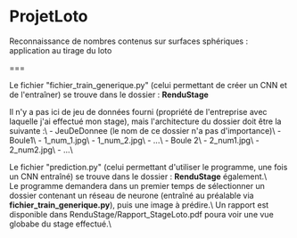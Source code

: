 # ProjetLoto
Reconnaissance de nombres contenus sur surfaces sphériques : application au tirage du loto

===

Le fichier "fichier_train_generique.py" (celui permettant de créer un CNN et de l'entraîner) se trouve dans le dossier : <strong>RenduStage</strong>
  
Il n'y a pas ici de jeu de données fourni (propriété de l'entreprise avec laquelle j'ai effectué mon stage), mais l'architecture du dossier doit être la suivante :\\
    - JeuDeDonnee (le nom de ce dossier n'a pas d'importance)\\
      - Boule1\\
          - 1_num_1.jpg\\
          - 1_num_2.jpg\\
          - ...\\
      - Boule 2\\
          -  2_num1.jpg\\
          -  2_num2.jpg\\
          -  ...\\
         
    

Le fichier "prediction.py" (celui permettant d'utiliser le programme, une fois un CNN entraîné) se trouve dans le dossier : <strong>RenduStage</strong> également.\\\
Le programme demandera dans un premier temps de sélectionner un dossier contenant un réseau de neurone (entraîné au préalable via <strong>fichier_train_generique.py</strong>), puis une image à prédire.\\
Un rapport est disponible dans RenduStage/Rapport_StageLoto.pdf poura voir une vue globabe du stage effectué.\\
